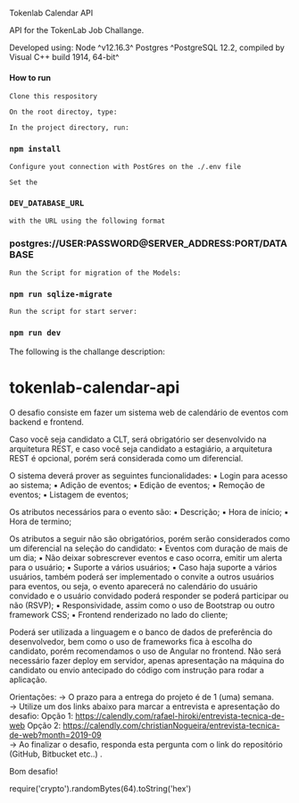 
Tokenlab Calendar API

API for the TokenLab Job Challange.

Developed using:
    Node ^v12.16.3^
    Postgres ^PostgreSQL 12.2, compiled by Visual C++ build 1914, 64-bit^

#### How to run
    Clone this respository

    On the root directoy, type:

    In the project directory, run:

### `npm install`

    Configure yout connection with PostGres on the ./.env file

    Set the 
### `DEV_DATABASE_URL`
    with the URL using the following format
### postgres://USER:PASSWORD@SERVER_ADDRESS:PORT/DATABASE

    Run the Script for migration of the Models:

### `npm run sqlize-migrate`

    Run the script for start server:

### `npm run dev`


The following is the challange description:

# tokenlab-calendar-api
O desafio consiste em fazer um sistema web de calendário de eventos com backend e frontend. 

Caso você seja candidato a CLT, será obrigatório ser desenvolvido na arquitetura REST, e caso você seja candidato a estagiário, a arquitetura REST é opcional, porém será considerada como um diferencial. 

O sistema deverá prover as seguintes funcionalidades: 
▪ Login para acesso ao sistema; 
▪ Adição de eventos; 
▪ Edição de eventos; 
▪ Remoção de eventos; 
▪ Listagem de eventos;  

Os atributos necessários para o evento são: 
▪ Descrição; 
▪ Hora de início; 
▪ Hora de termino;  

Os atributos a seguir não são obrigatórios, porém serão considerados como um diferencial na seleção do candidato: 
▪ Eventos com duração de mais de um dia; 
▪ Não deixar sobrescrever eventos e caso ocorra, emitir um alerta para o usuário; 
▪ Suporte a vários usuários; 
▪ Caso haja suporte a vários usuários, também poderá ser implementado o convite a outros usuários para eventos, ou seja, o evento aparecerá no calendário do usuário convidado e o usuário convidado poderá responder se poderá participar ou não (RSVP); 
▪ Responsividade, assim como o uso de Bootstrap ou outro framework CSS; 
▪ Frontend renderizado no lado do cliente;  

Poderá ser utilizada a linguagem e o banco de dados de preferência do desenvolvedor, bem como o uso de frameworks fica à escolha do candidato, porém recomendamos o uso de Angular no frontend. Não será necessário fazer deploy em servidor, apenas apresentação na máquina do candidato ou envio antecipado do código com instrução para rodar a aplicação.  

Orientações: 
-> O prazo para a entrega do projeto é de 1 (uma) semana.  
-> Utilize um dos links abaixo para marcar a entrevista e apresentação do desafio: 
Opção 1: https://calendly.com/rafael-hiroki/entrevista-tecnica-de-web 
Opção 2: https://calendly.com/christianNogueira/entrevista-tecnica-de-web?month=2019-09  
-> Ao finalizar o desafio, responda esta pergunta com o link do repositório (GitHub, Bitbucket etc..) .  

Bom desafio!


require('crypto').randomBytes(64).toString('hex')